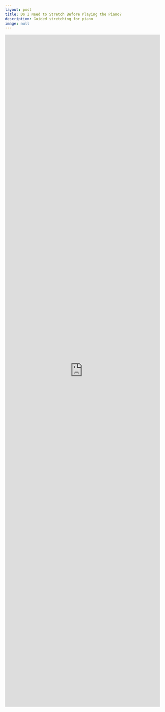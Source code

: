 ```yaml
---
layout: post
title: Do I Need to Stretch Before Playing the Piano?
description: Guided stretching for piano
image: null
---
```

<iframe width="100%" height="56%" src="https://www.youtube.com/embed/FCZsJNfznpg" frameborder="0" allow="accelerometer; encrypted-media; gyroscope; picture-in-picture" allowfullscreen align="middle"></iframe>
